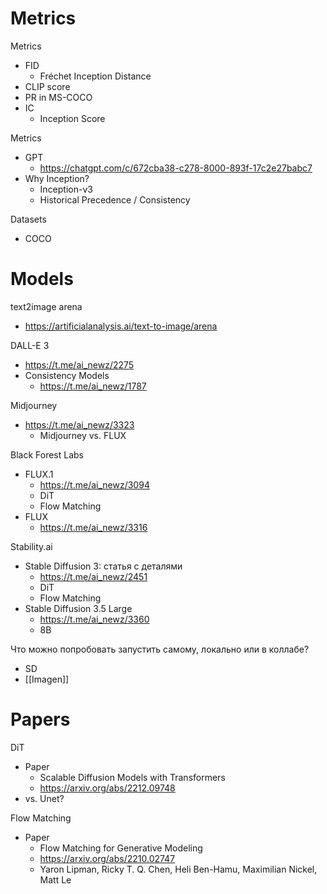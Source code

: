 

# Metrics

Metrics
- FID
	- Fréchet Inception Distance
- CLIP score
- PR in MS-COCO
- IC
	- Inception Score

Metrics
- GPT
	- https://chatgpt.com/c/672cba38-c278-8000-893f-17c2e27babc7
- Why Inception?
	- Inception-v3
	- Historical Precedence / Consistency

Datasets
- COCO

# Models

text2image arena
- https://artificialanalysis.ai/text-to-image/arena

DALL-E 3
- https://t.me/ai_newz/2275
- Consistency Models
	- https://t.me/ai_newz/1787

Midjourney
- https://t.me/ai_newz/3323
	- Midjourney vs. FLUX

Black Forest Labs
- FLUX.1
	- https://t.me/ai_newz/3094
	- DiT
	- Flow Matching
- FLUX
	- https://t.me/ai_newz/3316

Stability.ai
- Stable Diffusion 3: статья с деталями
	- https://t.me/ai_newz/2451
	- DiT
	- Flow Matching
- Stable Diffusion 3.5 Large
	- https://t.me/ai_newz/3360
	- 8B


Что можно попробовать запустить самому, локально или в коллабе?
- SD
- [[Imagen]]

# Papers


DiT
- Paper
	- Scalable Diffusion Models with Transformers
	- https://arxiv.org/abs/2212.09748
- vs. Unet?

Flow Matching
- Paper
	- Flow Matching for Generative Modeling
	- https://arxiv.org/abs/2210.02747
	- Yaron Lipman, Ricky T. Q. Chen, Heli Ben-Hamu, Maximilian Nickel, Matt Le